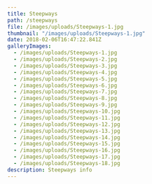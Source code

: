 ```yaml
---
title: Steepways
path: /steepways
file: /images/uploads/Steepways-1.jpg
thumbnail: "/images/uploads/Steepways-1.jpg"
date: 2018-02-06T16:47:22.841Z
galleryImages:
  - /images/uploads/Steepways-1.jpg
  - /images/uploads/Steepways-2.jpg
  - /images/uploads/Steepways-3.jpg
  - /images/uploads/Steepways-4.jpg
  - /images/uploads/Steepways-5.jpg
  - /images/uploads/Steepways-6.jpg
  - /images/uploads/Steepways-7.jpg
  - /images/uploads/Steepways-8.jpg
  - /images/uploads/Steepways-9.jpg
  - /images/uploads/Steepways-10.jpg
  - /images/uploads/Steepways-11.jpg
  - /images/uploads/Steepways-12.jpg
  - /images/uploads/Steepways-13.jpg
  - /images/uploads/Steepways-14.jpg
  - /images/uploads/Steepways-15.jpg
  - /images/uploads/Steepways-16.jpg
  - /images/uploads/Steepways-17.jpg
  - /images/uploads/Steepways-18.jpg
description: Steepways info
---
```


